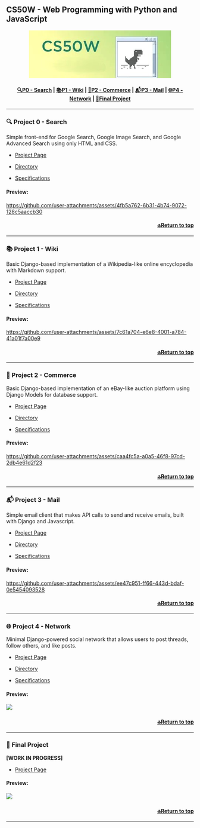 ## CS50W - Web Programming with Python and JavaScript

<a href="https://cs50.harvard.edu/web/2020/">
  <p align="center">
    <img src="https://raw.githubusercontent.com/e0406370/web50/assets/assets/cs50w.jpg">
  </p>
</a>

#### <div align="center"> [🔍P0 - Search](#-project-0---search) | [📚P1 - Wiki](#-project-1---wiki) | [🛒P2 - Commerce](#-project-2---commerce) | [📬P3 - Mail](#-project-3---mail) | [🌐P4 - Network](#-project-4---network) | [🚀Final Project](#-final-project) </div>

---

### 🔍 Project 0 - Search

Simple front-end for Google Search, Google Image Search, and Google Advanced Search using only HTML and CSS.

- [Project Page](https://cs50.harvard.edu/web/2020/projects/0/search/)

- [Directory](./project_0_search)

- [Specifications](./project_0_search/specification.md)

#### Preview:

https://github.com/user-attachments/assets/4fb5a762-6b31-4b74-9072-128c5aaccb30

#### <div align="right"> [🔝Return to top](#cs50w---web-programming-with-python-and-javascript) </div>

---

### 📚 Project 1 - Wiki

Basic Django-based implementation of a Wikipedia-like online encyclopedia with Markdown support.

- [Project Page](https://cs50.harvard.edu/web/2020/projects/1/wiki/)

- [Directory](./project_1_wiki)

- [Specifications](./project_1_wiki/specification.md)

#### Preview:

https://github.com/user-attachments/assets/7c61a704-e6e8-4001-a784-41a01f7a00e9

#### <div align="right"> [🔝Return to top](#cs50w---web-programming-with-python-and-javascript) </div>

---

### 🛒 Project 2 - Commerce

Basic Django-based implementation of an eBay-like auction platform using Django Models for database support.

- [Project Page](https://cs50.harvard.edu/web/2020/projects/2/commerce/)

- [Directory](./project_2_commerce)

- [Specifications](./project_2_commerce/specification.md)

#### Preview:

https://github.com/user-attachments/assets/caa4fc5a-a0a5-46f8-97cd-2db4e61d2f23

#### <div align="right"> [🔝Return to top](#cs50w---web-programming-with-python-and-javascript) </div>

---

### 📬 Project 3 - Mail

Simple email client that makes API calls to send and receive emails, built with Django and Javascript.

- [Project Page](https://cs50.harvard.edu/web/2020/projects/3/mail/)
  
- [Directory](./project_3_mail)

- [Specifications](./project_3_mail/specification.md)

#### Preview:

https://github.com/user-attachments/assets/ee47c951-ff66-443d-bdaf-0e5454093528

#### <div align="right"> [🔝Return to top](#cs50w---web-programming-with-python-and-javascript) </div>

---

### 🌐 Project 4 - Network

Minimal Django-powered social network that allows users to post threads, follow others, and like posts.

- [Project Page](https://cs50.harvard.edu/web/2020/projects/4/network/)

- [Directory](./project_4_network)

- [Specifications](./project_4_network/specification.md)

#### Preview:

[![](https://markdown-videos-api.jorgenkh.no/youtube/dQw4w9WgXcQ)](https://youtu.be/dQw4w9WgXcQ)

#### <div align="right"> [🔝Return to top](#cs50w---web-programming-with-python-and-javascript) </div>

---

### 🚀 Final Project

**[WORK IN PROGRESS]**

- [Project Page](https://cs50.harvard.edu/web/2020/projects/final/capstone/)

#### Preview:

[![](https://markdown-videos-api.jorgenkh.no/youtube/dQw4w9WgXcQ)](https://youtu.be/dQw4w9WgXcQ)

#### <div align="right"> [🔝Return to top](#cs50w---web-programming-with-python-and-javascript) </div>

---
